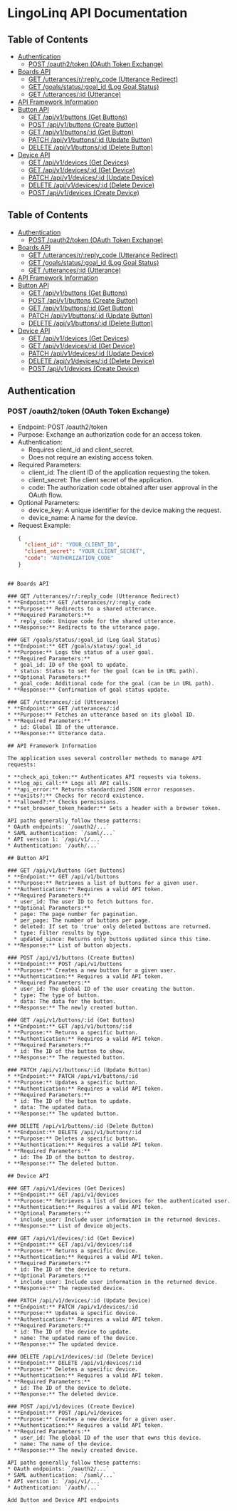 # LingoLinq API Documentation
## Table of Contents
- [Authentication](#authentication)
  - [POST /oauth2/token (OAuth Token Exchange)](#post-oauth2token-oauth-token-exchange)
- [Boards API](#boards-api)
  - [GET /utterances/r/:reply_code (Utterance Redirect)](#get-utterancesr-reply_code-utterance-redirect)
  - [GET /goals/status/:goal_id (Log Goal Status)](#get-goalsstatus-goal_id-log-goal-status)
  - [GET /utterances/:id (Utterance)](#get-utterances-id-utterance)
- [API Framework Information](#api-framework-information)
- [Button API](#button-api)
  - [GET /api/v1/buttons (Get Buttons)](#get-apiv1buttons-get-buttons)
  - [POST /api/v1/buttons (Create Button)](#post-apiv1buttons-create-button)
  - [GET /api/v1/buttons/:id (Get Button)](#get-apiv1buttons-id-get-button)
  - [PATCH /api/v1/buttons/:id (Update Button)](#patch-apiv1buttons-id-update-button)
  - [DELETE /api/v1/buttons/:id (Delete Button)](#delete-apiv1buttons-id-delete-button)
- [Device API](#device-api)
  - [GET /api/v1/devices (Get Devices)](#get-apiv1devices-get-devices)
  - [GET /api/v1/devices/:id (Get Device)](#get-apiv1devices-id-get-device)
  - [PATCH /api/v1/devices/:id (Update Device)](#patch-apiv1devices-id-update-device)
  - [DELETE /api/v1/devices/:id (Delete Device)](#delete-apiv1devices-id-delete-device)
  - [POST /api/v1/devices (Create Device)](#post-apiv1devices-create-device)

## Table of Contents
- [Authentication](#authentication)
  - [POST /oauth2/token (OAuth Token Exchange)](#post-oauth2token-oauth-token-exchange)
- [Boards API](#boards-api)
  - [GET /utterances/r/:reply_code (Utterance Redirect)](#get-utterancesr-reply_code-utterance-redirect)
  - [GET /goals/status/:goal_id (Log Goal Status)](#get-goalsstatus-goal_id-log-goal-status)
  - [GET /utterances/:id (Utterance)](#get-utterances-id-utterance)
- [API Framework Information](#api-framework-information)
- [Button API](#button-api)
  - [GET /api/v1/buttons (Get Buttons)](#get-apiv1buttons-get-buttons)
  - [POST /api/v1/buttons (Create Button)](#post-apiv1buttons-create-button)
  - [GET /api/v1/buttons/:id (Get Button)](#get-apiv1buttons-id-get-button)
  - [PATCH /api/v1/buttons/:id (Update Button)](#patch-apiv1buttons-id-update-button)
  - [DELETE /api/v1/buttons/:id (Delete Button)](#delete-apiv1buttons-id-delete-button)
- [Device API](#device-api)
  - [GET /api/v1/devices (Get Devices)](#get-apiv1devices-get-devices)
  - [GET /api/v1/devices/:id (Get Device)](#get-apiv1devices-id-get-device)
  - [PATCH /api/v1/devices/:id (Update Device)](#patch-apiv1devices-id-update-device)
  - [DELETE /api/v1/devices/:id (Delete Device)](#delete-apiv1devices-id-delete-device)
  - [POST /api/v1/devices (Create Device)](#post-apiv1devices-create-device)

## Authentication
### POST /oauth2/token (OAuth Token Exchange)
* Endpoint: POST /oauth2/token
* Purpose: Exchange an authorization code for an access token.
* Authentication:
   * Requires client_id and client_secret.
   * Does not require an existing access token.
* Required Parameters:
   * client_id: The client ID of the application requesting the token.
   * client_secret: The client secret of the application.
   * code: The authorization code obtained after user approval in the OAuth flow.
* Optional Parameters:
   * device_key: A unique identifier for the device making the request.
   * device_name: A name for the device.
* Request Example:
   ```json
   {
     "client_id": "YOUR_CLIENT_ID",
     "client_secret": "YOUR_CLIENT_SECRET",
     "code": "AUTHORIZATION_CODE"
   }
```

## Boards API

### GET /utterances/r/:reply_code (Utterance Redirect)
* **Endpoint:** GET /utterances/r/:reply_code
* **Purpose:** Redirects to a shared utterance.
* **Required Parameters:**
  * reply_code: Unique code for the shared utterance.
* **Response:** Redirects to the utterance page.

### GET /goals/status/:goal_id (Log Goal Status)
* **Endpoint:** GET /goals/status/:goal_id
* **Purpose:** Logs the status of a user goal.
* **Required Parameters:**
  * goal_id: ID of the goal to update.
  * status: Status to set for the goal (can be in URL path).
* **Optional Parameters:**
  * goal_code: Additional code for the goal (can be in URL path).
* **Response:** Confirmation of goal status update.

### GET /utterances/:id (Utterance)
* **Endpoint:** GET /utterances/:id
* **Purpose:** Fetches an utterance based on its global ID.
* **Required Parameters:**
  * id: Global ID of the utterance.
* **Response:** Utterance data.

## API Framework Information

The application uses several controller methods to manage API requests:

* **check_api_token:** Authenticates API requests via tokens.
* **log_api_call:** Logs all API calls.
* **api_error:** Returns standardized JSON error responses.
* **exists?:** Checks for record existence.
* **allowed?:** Checks permissions.
* **set_browser_token_header:** Sets a header with a browser token.

API paths generally follow these patterns:
* OAuth endpoints: `/oauth2/...`
* SAML authentication: `/saml/...`
* API version 1: `/api/v1/...`
* Authentication: `/auth/...`

## Button API

### GET /api/v1/buttons (Get Buttons)
* **Endpoint:** GET /api/v1/buttons
* **Purpose:** Retrieves a list of buttons for a given user.
* **Authentication:** Requires a valid API token.
* **Required Parameters:**
  * user_id: The user ID to fetch buttons for.
* **Optional Parameters:**
  * page: The page number for pagination.
  * per_page: The number of buttons per page.
  * deleted: If set to 'true' only deleted buttons are returned.
  * type: Filter results by type.
  * updated_since: Returns only buttons updated since this time.
* **Response:** List of button objects.

### POST /api/v1/buttons (Create Button)
* **Endpoint:** POST /api/v1/buttons
* **Purpose:** Creates a new button for a given user.
* **Authentication:** Requires a valid API token.
* **Required Parameters:**
  * user_id: The global ID of the user creating the button.
  * type: The type of button.
  * data: The data for the button.
* **Response:** The newly created button.

### GET /api/v1/buttons/:id (Get Button)
* **Endpoint:** GET /api/v1/buttons/:id
* **Purpose:** Returns a specific button.
* **Authentication:** Requires a valid API token.
* **Required Parameters:**
  * id: The ID of the button to show.
* **Response:** The requested button.

### PATCH /api/v1/buttons/:id (Update Button)
* **Endpoint:** PATCH /api/v1/buttons/:id
* **Purpose:** Updates a specific button.
* **Authentication:** Requires a valid API token.
* **Required Parameters:**
  * id: The ID of the button to update.
  * data: The updated data.
* **Response:** The updated button.

### DELETE /api/v1/buttons/:id (Delete Button)
* **Endpoint:** DELETE /api/v1/buttons/:id
* **Purpose:** Deletes a specific button.
* **Authentication:** Requires a valid API token.
* **Required Parameters:**
  * id: The ID of the button to destroy.
* **Response:** The deleted button.

## Device API

### GET /api/v1/devices (Get Devices)
* **Endpoint:** GET /api/v1/devices
* **Purpose:** Retrieves a list of devices for the authenticated user.
* **Authentication:** Requires a valid API token.
* **Optional Parameters:**
  * include_user: Include user information in the returned devices.
* **Response:** List of device objects.

### GET /api/v1/devices/:id (Get Device)
* **Endpoint:** GET /api/v1/devices/:id
* **Purpose:** Returns a specific device.
* **Authentication:** Requires a valid API token.
* **Required Parameters:**
  * id: The ID of the device to return.
* **Optional Parameters:**
  * include_user: Include user information in the returned device.
* **Response:** The requested device.

### PATCH /api/v1/devices/:id (Update Device)
* **Endpoint:** PATCH /api/v1/devices/:id
* **Purpose:** Updates a specific device.
* **Authentication:** Requires a valid API token.
* **Required Parameters:**
  * id: The ID of the device to update.
  * name: The updated name of the device.
* **Response:** The updated device.

### DELETE /api/v1/devices/:id (Delete Device)
* **Endpoint:** DELETE /api/v1/devices/:id
* **Purpose:** Deletes a specific device.
* **Authentication:** Requires a valid API token.
* **Required Parameters:**
  * id: The ID of the device to delete.
* **Response:** The deleted device.

### POST /api/v1/devices (Create Device)
* **Endpoint:** POST /api/v1/devices
* **Purpose:** Creates a new device for a given user.
* **Authentication:** Requires a valid API token.
* **Required Parameters:**
  * user_id: The global ID of the user that owns this device.
  * name: The name of the device.
* **Response:** The newly created device.

API paths generally follow these patterns:
* OAuth endpoints: `/oauth2/...`
* SAML authentication: `/saml/...`
* API version 1: `/api/v1/...`
* Authentication: `/auth/...`

Add Button and Device API endpoints
